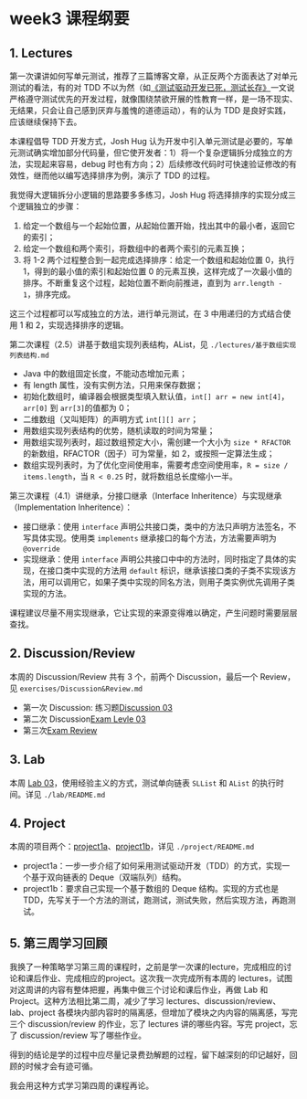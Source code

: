 # week3 课程纲要

## 1. Lectures

第一次课讲如何写单元测试，推荐了三篇博客文章，从正反两个方面表达了对单元测试的看法，有的对 TDD 不以为然（如[《测试驱动开发已死，测试长存》](https://dhh.dk/2014/tdd-is-dead-long-live-testing.html)一文说严格遵守测试优先的开发过程，就像围绕禁欲开展的性教育一样，是一场不现实、无结果，只会让自己感到厌弃与羞愧的道德运动），有的认为 TDD 是良好实践，应该继续保持下去。

本课程倡导 TDD 开发方式，Josh Hug 认为开发中引入单元测试是必要的，写单元测试确实增加部分代码量，但它使开发者：1）将一个复杂逻辑拆分成独立的方法，实现起来容易，debug 时也有方向；2）后续修改代码时可快速验证修改的有效性，继而他以编写选择排序为例，演示了 TDD 的过程。

我觉得大逻辑拆分小逻辑的思路要多多练习，Josh Hug 将选择排序的实现分成三个逻辑独立的步骤：
  1. 给定一个数组与一个起始位置，从起始位置开始，找出其中的最小者，返回它的索引；
  2. 给定一个数组和两个索引，将数组中的者两个索引的元素互换；
  3. 将 1-2 两个过程整合到一起完成选择排序：给定一个数组和起始位置 0，执行 1，得到的最小值的索引和起始位置 0 的元素互换，这样完成了一次最小值的排序。不断重复这个过程，起始位置不断向前推进，直到为 `arr.length - 1`，排序完成。

这三个过程都可以写成独立的方法，进行单元测试，在 3 中用递归的方式结合使用 1 和 2，实现选择排序的逻辑。

第二次课程（2.5）讲基于数组实现列表结构，AList，见 `./lectures/基于数组实现列表结构.md`
  - Java 中的数组固定长度，不能动态增加元素；
  - 有 length 属性，没有实例方法，只用来保存数据；
  - 初始化数组时，编译器会根据类型填入默认值，`int[] arr = new int[4]`，`arr[0]` 到 `arr[3]`的值都为 0；
  - 二维数组（又叫矩阵）的声明方式 `int[][] arr`；
  - 用数组实现列表结构的优势，随机读取的时间为常量；
  - 用数组实现列表时，超过数组预定大小，需创建一个大小为 `size * RFACTOR` 的新数组，RFACTOR（因子）可为常量，如 2，或按照一定算法生成；
  - 数组实现列表时，为了优化空间使用率，需要考虑空间使用率，`R = size / items.length`，当 `R < 0.25` 时，就将数组总长度缩小一半。

第三次课程（4.1）讲继承，分接口继承（Interface Inheritence）与实现继承（Implementation Inheritence）：
  - 接口继承：使用 `interface` 声明公共接口类，类中的方法只声明方法签名，不写具体实现。使用类 `implements` 继承接口的每个方法，方法需要声明为 `@override`
  - 实现继承：使用 `interface` 声明公共接口中中的方法时，同时指定了具体的实现，在接口类中实现的方法用 `default` 标识，继承该接口类的子类不实现该方法，用可以调用它，如果子类中实现的同名方法，则用子类实例优先调用子类实现的方法。

课程建议尽量不用实现继承，它让实现的来源变得难以确定，产生问题时需要层层查找。

## 2. Discussion/Review

本周的 Discussion/Review 共有 3 个，前两个 Discussion，最后一个 Review，见 `exercises/Discussion&Review.md`
  - 第一次 Discussion: 练习题[Discussion 03](https://drive.google.com/file/d/1qiF-aEYKl6-Y8gsf_SfHSjlgQ9SlLHTb/view)
  - 第二次 Discussion[Exam Levle 03](https://drive.google.com/file/d/14MsmrUNXnp-aiJVosQYTbMusnt2rrgeH/view)
  - 第三次[Exam Review](https://drive.google.com/file/d/1koTjUljHHI_ojyw5Q_DqBYhw6nnl7kh5/view)

## 3. Lab

本周 [Lab 03](https://sp23.datastructur.es/materials/lab/lab03/)，使用经验主义的方式，测试单向链表 `SLList` 和 `AList` 的执行时间。详见 `./lab/README.md`

## 4. Project

本周的项目两个：[project1a](https://sp23.datastructur.es/materials/proj/proj1a)、[project1b](https://sp23.datastructur.es/materials/proj/proj1b/)，详见 `./project/README.md`

- project1a：一步一步介绍了如何采用测试驱动开发（TDD）的方式，实现一个基于双向链表的 Deque（双端队列）结构。
- project1b：要求自己实现一个基于数组的 Deque 结构。实现的方式也是 TDD，先写关于一个方法的测试，跑测试，测试失败，然后实现方法，再跑测试。

## 5. 第三周学习回顾

我换了一种策略学习第三周的课程时，之前是学一次课的lecture，完成相应的讨论和课后作业、完成相应的project。这次我一次完成所有本周的 lectures，试图对这周讲的内容有整体把握，再集中做三个讨论和课后作业，再做 Lab 和 Project。这种方法相比第二周，减少了学习 lectures、discussion/review、lab、project 各模块内部内容时的隔离感，但增加了模块之内内容的隔离感，写完三个 discussion/review 的作业，忘了 lectures 讲的哪些内容。写完 project，忘了 discussion/review 写了哪些作业。

得到的结论是学的过程中应尽量记录费劲解题的过程，留下越深刻的印记越好，回顾的时候才会有迹可循。

我会用这种方式学习第四周的课程再论。